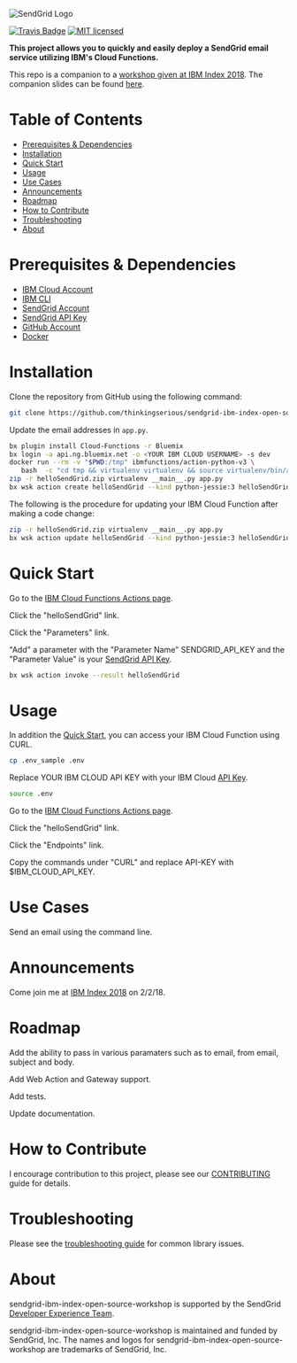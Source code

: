 ![SendGrid Logo](https://uiux.s3.amazonaws.com/2016-logos/email-logo%402x.png)

[![Travis Badge](https://travis-ci.org/thinkingserious/sendgrid-ibm-index-open-source-workshop.svg?branch=master)](https://travis-ci.org/thinkingserious/sendgrid-ibm-index-open-source-workshop)
[![MIT licensed](https://img.shields.io/badge/license-MIT-blue.svg)](./LICENSE.txt)

**This project allows you to quickly and easily deploy a SendGrid email service utilizing IBM's Cloud Functions.**

This repo is a companion to a [workshop given at IBM Index 2018](http://send.gd/2EwBh2M). The companion slides can be found [here](https://docs.google.com/presentation/d/1VL29sFM3nq2JUYou9wotaorIksA18JUuqg3MJxJPq1w/edit#slide=id.g31f03beec4_0_50).

# Table of Contents

* [Prerequisites & Dependencies](#prequisites_dependencies)
* [Installation](#installation)
* [Quick Start](#quick-start)
* [Usage](#usage)
* [Use Cases](#use-cases)
* [Announcements](#announcements)
* [Roadmap](#roadmap)
* [How to Contribute](#contribute)
* [Troubleshooting](#troubleshooting)
* [About](#about)

<a name="prequisites_dependencies"></a>
# Prerequisites & Dependencies

* [IBM Cloud Account](http://bit.ly/ibm_cloud_gep)
* [IBM CLI](https://console.bluemix.net/docs/cli/reference/bluemix_cli/download_cli.html#shell_install)
* [SendGrid Account](https://sendgrid.com/free/?source=ibm-index)
* [SendGrid API Key](https://app.sendgrid.com/settings/api_keys)
* [GitHub Account](https://github.com/join)
* [Docker](https://docs.docker.com/install)

<a name="installation"></a>
# Installation

Clone the repository from GitHub using the following command:

```bash
git clone https://github.com/thinkingserious/sendgrid-ibm-index-open-source-workshop/
```

Update the email addresses in `app.py`.

```bash
bx plugin install Cloud-Functions -r Bluemix
bx login -a api.ng.bluemix.net -o <YOUR IBM CLOUD USERNAME> -s dev
docker run --rm -v "$PWD:/tmp" ibmfunctions/action-python-v3 \
   bash  -c "cd tmp && virtualenv virtualenv && source virtualenv/bin/activate && pip install -r requirements.txt"
zip -r helloSendGrid.zip virtualenv __main__.py app.py
bx wsk action create helloSendGrid --kind python-jessie:3 helloSendGrid.zip
```

The following is the procedure for updating your IBM Cloud Function after making a code change:

```bash
zip -r helloSendGrid.zip virtualenv __main__.py app.py
bx wsk action update helloSendGrid --kind python-jessie:3 helloSendGrid.zip
```

<a name="quick-start"></a>
# Quick Start

Go to the [IBM Cloud Functions Actions page](https://console.bluemix.net/openwhisk/actions).

Click the "helloSendGrid" link.

Click the "Parameters" link.

"Add" a parameter with the "Parameter Name" SENDGRID_API_KEY and the "Parameter Value" is your [SendGrid API Key](https://app.sendgrid.com/settings/api_keys). 

```bash
bx wsk action invoke --result helloSendGrid
```

<a name="usage"></a>
# Usage

In addition the [Quick Start](#quick-start), you can access your IBM Cloud Function using CURL.

```bash
cp .env_sample .env
```

Replace YOUR IBM CLOUD API KEY with your IBM Cloud [API Key](https://console.bluemix.net/openwhisk/api-key).

```bash
source .env
```

Go to the [IBM Cloud Functions Actions page](https://console.bluemix.net/openwhisk/actions).

Click the "helloSendGrid" link.

Click the "Endpoints" link.

Copy the commands under "CURL" and replace API-KEY with $IBM_CLOUD_API_KEY.

<a name="use-cases"></a>
# Use Cases

Send an email using the command line.

<a name="announcements"></a>
# Announcements

Come join me at [IBM Index 2018](http://send.gd/2EwBh2M) on 2/2/18.

<a name="roadmap"></a>
# Roadmap

Add the ability to pass in various paramaters such as to email, from email, subject and body.

Add Web Action and Gateway support.

Add tests.

Update documentation.

<a name="contribute"></a>
# How to Contribute

I encourage contribution to this project, please see our [CONTRIBUTING](https://github.com/thinkingserious/sendgrid-ibm-index-open-source-workshop/blob/master/CONTRIBUTING.md) guide for details.

<a name="troubleshooting"></a>
# Troubleshooting

Please see the [troubleshooting guide](https://github.com/thinkingserious/sendgrid-ibm-index-open-source-workshop/blob/master/TROUBLESHOOTING.md) for common library issues.

<a name="about"></a>
# About

sendgrid-ibm-index-open-source-workshop is supported by the SendGrid [Developer Experience Team](mailto:dx@sendgrid.com).

sendgrid-ibm-index-open-source-workshop is maintained and funded by SendGrid, Inc. The names and logos for sendgrid-ibm-index-open-source-workshop are trademarks of SendGrid, Inc.
